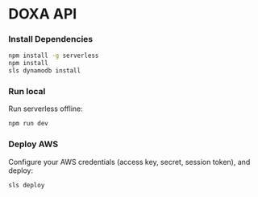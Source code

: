 # DOXA API

### Install Dependencies

```sh
npm install -g serverless
npm install
sls dynamodb install
```

### Run local

Run serverless offline:

```sh
npm run dev
```

### Deploy AWS

Configure your AWS credentials (access key, secret, session token), and deploy:

```sh
sls deploy
```
